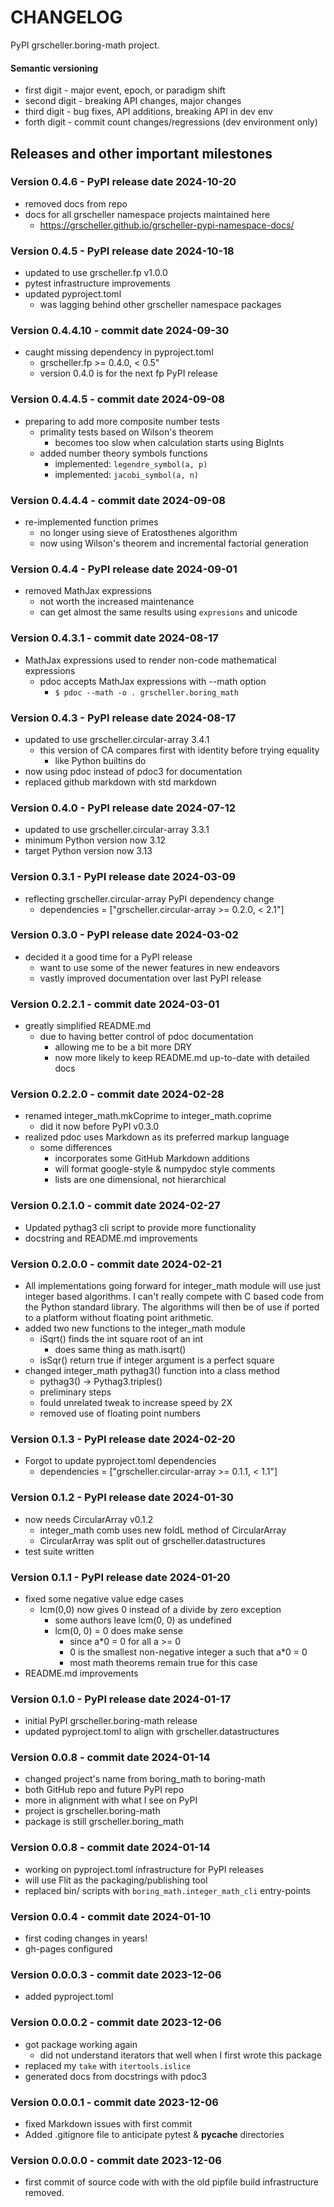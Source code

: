 # CHANGELOG

PyPI grscheller.boring-math project.

#### Semantic versioning

* first digit - major event, epoch, or paradigm shift
* second digit - breaking API changes, major changes
* third digit - bug fixes, API additions, breaking API in dev env
* forth digit - commit count changes/regressions (dev environment only)

## Releases and other important milestones

### Version 0.4.6 - PyPI release date 2024-10-20

* removed docs from repo
* docs for all grscheller namespace projects maintained here
  * https://grscheller.github.io/grscheller-pypi-namespace-docs/

### Version 0.4.5 - PyPI release date 2024-10-18

* updated to use grscheller.fp v1.0.0
* pytest infrastructure improvements
* updated pyproject.toml
  * was lagging behind other grscheller namespace packages

### Version 0.4.4.10 - commit date 2024-09-30

* caught missing dependency in pyproject.toml
  * grscheller.fp >= 0.4.0, < 0.5"
  * version 0.4.0 is for the next fp PyPI release

### Version 0.4.4.5 - commit date 2024-09-08

* preparing to add more composite number tests
  * primality tests based on Wilson's theorem
    * becomes too slow when calculation starts using BigInts
  * added number theory symbols functions
    * implemented: `legendre_symbol(a, p)`
    * implemented: `jacobi_symbol(a, n)`

### Version 0.4.4.4 - commit date 2024-09-08

* re-implemented function primes
  * no longer using sieve of Eratosthenes algorithm
  * now using Wilson's theorem and incremental factorial generation

### Version 0.4.4 - PyPI release date 2024-09-01

* removed MathJax expressions
  * not worth the increased maintenance
  * can get almost the same results using `expresions` and unicode

### Version 0.4.3.1 - commit date 2024-08-17

* MathJax expressions used to render non-code mathematical expressions
  * pdoc accepts MathJax expressions with --math option
    * `$ pdoc --math -o . grscheller.boring_math`

### Version 0.4.3 - PyPI release date 2024-08-17

* updated to use grscheller.circular-array 3.4.1
  * this version of CA compares first with identity before trying equality
    * like Python builtins do
* now using pdoc instead of pdoc3 for documentation
* replaced github markdown with std markdown

### Version 0.4.0 - PyPI release date 2024-07-12

* updated to use grscheller.circular-array 3.3.1
* minimum Python version now 3.12
* target Python version now 3.13

### Version 0.3.1 - PyPI release date 2024-03-09

* reflecting grscheller.circular-array PyPI dependency change
  * dependencies = ["grscheller.circular-array >= 0.2.0, < 2.1"]

### Version 0.3.0 - PyPI release date 2024-03-02

* decided it a good time for a PyPI release
  * want to use some of the newer features in new endeavors
  * vastly improved documentation over last PyPI release

### Version 0.2.2.1 - commit date 2024-03-01

* greatly simplified README.md
  * due to having better control of pdoc documentation
    * allowing me to be a bit more DRY
    * now more likely to keep README.md up-to-date with detailed docs

### Version 0.2.2.0 - commit date 2024-02-28

* renamed integer_math.mkCoprime to integer_math.coprime
  * did it now before PyPI v0.3.0
* realized pdoc uses Markdown as its preferred markup language
  * some differences
    * incorporates some GitHub Markdown additions
    * will format google-style & numpydoc style comments
    * lists are one dimensional, not hierarchical

### Version 0.2.1.0 - commit date 2024-02-27

* Updated pythag3 cli script to provide more functionality
* docstring and README.md improvements

### Version 0.2.0.0 - commit date 2024-02-21

* All implementations going forward for integer_math module will use
  just integer based algorithms. I can't really compete with C based
  code from the Python standard library. The algorithms will then be
  of use if ported to a platform without floating point arithmetic.
* added two new functions to the integer_math module
  * iSqrt() finds the int square root of an int
    * does same thing as math.isqrt()
  * isSqr() return true if integer argument is a perfect square
* changed integer_math pythag3() function into a class method
  * pythag3() -> Pythag3.triples() 
  * preliminary steps
  * fould unrelated tweak to increase speed by 2X
  * removed use of floating point numbers

### Version 0.1.3 - PyPI release date 2024-02-20

* Forgot to update pyproject.toml dependencies
  * dependencies = ["grscheller.circular-array >= 0.1.1, < 1.1"]

### Version 0.1.2 - PyPI release date 2024-01-30

* now needs CircularArray v0.1.2
  * integer_math comb uses new foldL method of CircularArray
  * CircularArray was split out of grscheller.datastructures
* test suite written

### Version 0.1.1 - PyPI release date 2024-01-20

* fixed some negative value edge cases
  * lcm(0,0) now gives 0 instead of a divide by zero exception
    * some authors leave lcm(0, 0) as undefined
    * lcm(0, 0) = 0 does make sense
      * since a*0 = 0 for all a >= 0
      * 0 is the smallest non-negative integer a such that a*0 = 0
      * most math theorems remain true for this case
* README.md improvements

### Version 0.1.0 - PyPI release date 2024-01-17

* initial PyPI grscheller.boring-math release
* updated pyproject.toml to align with grscheller.datastructures

### Version 0.0.8 - commit date 2024-01-14

* changed project's name from boring_math to boring-math
* both GitHub repo and future PyPI repo
* more in alignment with what I see on PyPI
* project is grscheller.boring-math
* package is still grscheller.boring_math

### Version 0.0.8 - commit date 2024-01-14

* working on pyproject.toml infrastructure for PyPI releases
* will use Flit as the packaging/publishing tool
* replaced bin/ scripts with `boring_math.integer_math_cli` entry-points

### Version 0.0.4 - commit date 2024-01-10

* first coding changes in years!
* gh-pages configured

### Version 0.0.0.3 - commit date 2023-12-06

* added pyproject.toml

### Version 0.0.0.2 - commit date 2023-12-06

* got package working again
  * did not understand iterators that well when I first wrote this package
* replaced my `take` with `itertools.islice`
* generated docs from docstrings with pdoc3

### Version 0.0.0.1 - commit date 2023-12-06

* fixed Markdown issues with first commit
* Added .gitignore file to anticipate pytest & __pycache__ directories
 
### Version 0.0.0.0 - commit date 2023-12-06

* first commit of source code with with the old pipfile build
  infrastructure removed.
